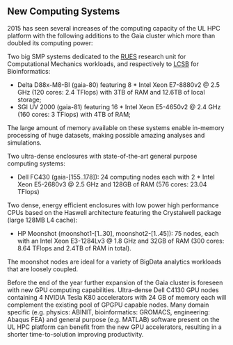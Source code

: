 ## New Computing Systems

2015 has seen several increases of the computing capacity of the UL HPC platform with the following
additions to the Gaia cluster which more than doubled its computing power:  

Two big SMP systems dedicated to the [RUES](http://wwwfr.uni.lu/research/fstc/research_unit_in_engineering_science_rues) research unit for Computational Mechanics workloads, and respectively to [LCSB](http://lcsb.uni.lu) for Bioinformatics:

* Delta D88x-M8-BI (gaia-80) featuring 8 * Intel Xeon E7-8880v2 @ 2.5 GHz (120 cores: 2.4 TFlops) with 3TB of RAM and 12.6TB of local storage;
* SGI UV 2000 (gaia-81) featuring 16 * Intel Xeon E5-4650v2 @ 2.4 GHz (160 cores: 3 TFlops) with 4TB of RAM;

The large amount of memory available on these systems enable in-memory processing of huge datasets, making possible amazing analyses and simulations.

Two ultra-dense enclosures with state-of-the-art general purpose computing systems:

* Dell FC430 (gaia-[155..178]): 24 computing nodes each with 2 * Intel Xeon E5-2680v3 @ 2.5 GHz	and 128GB of RAM (576 cores: 23.04 TFlops)

Two dense, energy efficient enclosures with low power high performance CPUs based on the Haswell architecture featuring the Crystalwell package (large 128MB L4 cache):

* HP Moonshot (moonshot1-[1..30], moonshot2-[1..45]): 75 nodes, each with an Intel Xeon E3-1284Lv3 @ 1.8 GHz and 32GB of RAM (300 cores: 8.64 TFlops and 2.4TB of RAM in total).  

The moonshot nodes are ideal for a variety of BigData analytics workloads that are loosely coupled. 

Before the end of the year further expansion of the Gaia cluster is foreseen with new GPU computing capabilities. Ultra-dense Dell C4130 GPU nodes containing 4 NVIDIA Tesla K80 accelerators with 24 GB of memory each will complement the existing pool of GPGPU capable nodes.
Many domain specific (e.g. physics: ABINIT, bioinformatics: GROMACS, engineering: Abaqus FEA) and general purpose (e.g. MATLAB) software present on the UL HPC platform can benefit from the new GPU accelerators, resulting in a shorter time-to-solution improving productivity.
